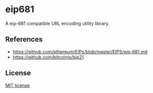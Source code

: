 # eip681
A eip-681 compatible URL encoding utility library.

## References
- https://github.com/ethereum/EIPs/blob/master/EIPS/eip-681.md
- https://github.com/bitcoinjs/bip21

## License
[MIT license](./LICENSE).
